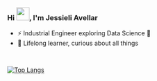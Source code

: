 
### Hi <img src="https://raw.githubusercontent.com/kaueMarques/kaueMarques/master/hi.gif" height="30px">, I'm Jessieli Avellar</h1>

- ⚡ Industrial Engineer exploring Data Science 🌱
- 💭  Lifelong learner, curious about all things 
<br>

[![Top Langs](https://github-readme-stats.vercel.app/api/top-langs/?username=jessieliavellar&layout=compact)](https://github.com/jessieliavellar/github-readme-stats)




<!--
### Hi there 👋

**jessieliavellar/jessieliavellar** is a ✨ _special_ ✨ repository because its `README.md` (this file) appears on your GitHub profile.

Here are some ideas to get you started:

- 🔭 I’m currently working on ...
- 🌱 I’m currently learning ...
- 👯 I’m looking to collaborate on ...
- 🤔 I’m looking for help with ...
- 💬 Ask me about ...
- 📫 How to reach me: ...
- 😄 Pronouns: ...
- ⚡ Fun fact: ...
-->
